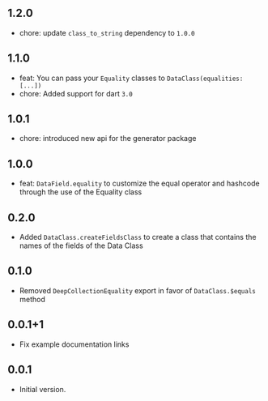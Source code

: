 
## 1.2.0
- chore: update `class_to_string` dependency to `1.0.0`

## 1.1.0
- feat: You can pass your `Equality` classes to `DataClass(equalities: [...])`
- chore: Added support for dart `3.0`

## 1.0.1
- chore: introduced new api for the generator package

## 1.0.0
- feat: `DataField.equality` to customize the equal operator and hashcode through the use of the Equality class

## 0.2.0
- Added `DataClass.createFieldsClass` to create a class that contains the names of the fields of the Data Class

## 0.1.0
- Removed `DeepCollectionEquality` export in favor of `DataClass.$equals` method

## 0.0.1+1
- Fix example documentation links

## 0.0.1
- Initial version.
